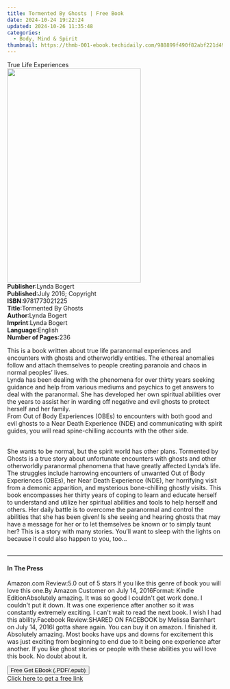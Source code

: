 ```yaml
---
title: Tormented By Ghosts | Free Book
date: 2024-10-24 19:22:24
updated: 2024-10-26 11:35:48
categories:
  - Body, Mind & Spirit
thumbnail: https://thmb-001-ebook.techidaily.com/988899f490f82abf221d49c91b202f3632d70918e928d9e9e9a068b3fa4af8aa.jpg
---
```

<main id="book-container">
  <div class="flex flex-col">
    <div class="book-brief flex-1 py-6 px-4 sm:p-6 md:py-10 md:px-8">
      <!-- brief-->
      <div class="book-brief-main">True Life Experiences</div>
    </div>
    <div
      class="book-meta-info flex-1 grid gap-4 col-start-1 col-end-3 row-start-1 sm:mb-6 sm:grid-cols-4 lg:gap-6 lg:col-start-2 lg:row-end-6 lg:row-span-6 lg:mb-0"
    >
      <div
        class="book-meta-info-left place-content-center mt-4 p-4 text-sm leading-6 col-start-2 col-span-2 dark:text-slate-400"
      >
        <img
          class="w-full h-500 object-cover rounded-lg sm:h-255 sm:col-span-2 lg:col-span-full"
          src="https://img-001-ebook.techidaily.com/3b5fdab978a0068db48a7628ea46e7d8d8dd9ff698d40b5248f6a67a9af5b06e.jpg"
          alt=""
          width="312"
          height="500"
        />
      </div>
      <div
        class="book-meta-info-right mt-2 col-start-1 row-start-2 col-span-3 self-center"
      >
        <!-- meta data  -->
        <div class="flex flex-col px-4 md:px-8">
          <div class="flex-1">
            <strong>Publisher</strong>:<span class="px-2">Lynda Bogert</span>
          </div>
          <div class="flex-1">
            <strong>Published</strong>:<span class="px-2"
              >July 2016; Copyright</span
            >
          </div>
          <div class="flex-1">
            <strong>ISBN</strong>:<span class="px-2">9781773021225</span>
          </div>
          <div class="flex-1">
            <strong>Title</strong>:<span class="px-2">Tormented By Ghosts</span>
          </div>
          <div class="flex-1">
            <strong>Author</strong>:<span class="px-2">Lynda Bogert</span>
          </div>
          <div class="flex-1">
            <strong>Imprint</strong>:<span class="px-2">Lynda Bogert</span>
          </div>
          <div class="flex-1">
            <strong>Language</strong>:<span class="px-2">English</span>
          </div>
          <div class="flex-1">
            <strong>Number of Pages</strong>:<span class="px-2">236</span>
          </div>
        </div>
      </div>
    </div>
    <div class="book-description flex-1 py-6 px-4 sm:p-6 md:py-10 md:px-8">
      <div class="book-description-main">
        <div accordion-content="" id="description">
          <p>
            This is a book written about true life paranormal experiences and
            encounters with ghosts and otherworldly entities. The ethereal
            anomalies follow and attach themselves to people creating paranoia
            and chaos in normal peoples’ lives.<br />Lynda has been dealing with
            the phenomena for over thirty years seeking guidance and help from
            various mediums and psychics to get answers to deal with the
            paranormal. She has developed her own spiritual abilities over the
            years to assist her in warding off negative and evil ghosts to
            protect herself and her family.<br />From Out of Body Experiences
            (OBEs) to encounters with both good and evil ghosts to a Near Death
            Experience (NDE) and communicating with spirit guides, you will read
            spine-chilling accounts with the other side.
          </p>
          <p>
            <br />She wants to be normal, but the spirit world has other plans.
            Tormented by Ghosts is a true story about unfortunate encounters
            with ghosts and other otherworldly paranormal phenomena that have
            greatly affected Lynda’s life. The struggles include harrowing
            encounters of unwanted Out of Body Experiences (OBEs), her Near
            Death Experience (NDE), her horrifying visit from a demonic
            apparition, and mysterious bone-chilling ghostly visits. This book
            encompasses her thirty years of coping to learn and educate herself
            to understand and utilize her spiritual abilities and tools to help
            herself and others. Her daily battle is to overcome the paranormal
            and control the abilities that she has been given! Is she seeing and
            hearing ghosts that may have a message for her or to let themselves
            be known or to simply taunt her? This is a story with many stories.
            You’ll want to sleep with the lights on because it could also happen
            to you, too…<br />&nbsp;
          </p>
        </div>
        <div class="accordion-fader"></div>
      </div>
    </div>
    <div class="book-excerpts flex-1 py-6 px-4 sm:p-6 md:py-10 md:px-8">
      <!-- excerpts-->
      <div class="book-excerpts-main">
        <hr />
        <h4 class="placeholder placeholder-heading">
          <span>In The Press</span>
        </h4>
        <p>
          Amazon.com Review:5.0 out of 5 stars If you like this genre of book
          you will love this one.By Amazon Customer on July 14, 2016Format:
          Kindle EditionAbsolutely amazing. It was so good I couldn't get work
          done. I couldn't put it down. It was one experience after another so
          it was constantly extremely exciting. I can't wait to read the next
          book. I wish I had this ability.Facebook Review:SHARED ON FACEBOOK by
          Melissa Barnhart on July 14, 2016I gotta share again. You can buy it
          on amazon. I finished it. Absolutely amazing. Most books have ups and
          downs for excitement this was just exciting from beginning to end due
          to it being one experience after another. If you like ghost stories or
          people with these abilities you will love this book. No doubt about
          it.
        </p>
      </div>
    </div>
    <div
      class="book-about-author flex-1 py-6 px-4 sm:p-6 md:py-10 md:px-8"
    ></div>
    <div class="book-free-get flex-1 py-6 px-4 sm:p-6 md:py-10 md:px-8">
      <button
        id="btn-free-get"
        class="bg-blue-500 hover:bg-blue-700 text-white font-bold py-2 px-4 rounded"
      >
        Free Get EBook (.PDF/.epub)
      </button>
      <div id="countdown-display" class="px-2 text-lg mt-2"></div>
      <a
        id="free-link"
        class="hidden bg-blue-500 hover:bg-blue-700 text-white font-bold py-2 px-4 rounded"
        href="https://www.ebooks.com/en-us/book/209844547/tormented-by-ghosts/lynda-bogert/"
        target="_blank"
        >Click here to get a free link</a
      >
    </div>
    <script>
      let countdownTime = 0;
      let countdownInterval = null;
      document
        .getElementById('btn-free-get')
        .addEventListener('click', startCountdown);
      function startCountdown() {
        countdownTime = new Date().getTime() + 60000 * 3;
        countdownInterval = setInterval(updateCountdown, 1000);
        document.getElementById('btn-free-get').disabled = true;
        document
          .getElementById('btn-free-get')
          .classList.add('bg-gray-500', 'cursor-not-allowed');
      }
      function updateCountdown() {
        let currentTime = new Date().getTime();
        let timeLeft = countdownTime - currentTime;
        let secondsLeft = Math.floor(timeLeft / 1000);
        document.getElementById('countdown-display').innerHTML =
          `Remaining time: ${secondsLeft} seconds.`;
        if (secondsLeft <= 0) {
          clearInterval(countdownInterval);
          document.getElementById('btn-free-get').classList.add('hidden');
          document.getElementById('free-link').classList.remove('hidden');
          document.getElementById('countdown-display').innerHTML = '';
        }
      }
    </script>
  </div>
</main>

